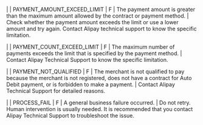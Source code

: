 |
| PAYMENT\_AMOUNT\_EXCEED\_LIMIT | F | The payment amount is greater than the maximum amount allowed by the contract or payment method. | Check whether the payment amount exceeds the limit or use a lower amount and try again. Contact Alipay technical support to know the specific limitation.

 |
| PAYMENT\_COUNT\_EXCEED\_LIMIT | F | The maximum number of payments exceeds the limit that is specified by the payment method. | Contact Alipay Technical Support to know the specific limitation.

 |
| PAYMENT\_NOT\_QUALIFIED | F | The merchant is not qualified to pay because the merchant is not registered, does not have a contract for Auto Debit payment, or is forbidden to make a payment. | Contact Alipay Technical Support for detailed reasons.

 |
| PROCESS\_FAIL | F | A general business failure occurred. | Do not retry. Human intervention is usually needed. It is recommended that you contact Alipay Technical Support to troubleshoot the issue.